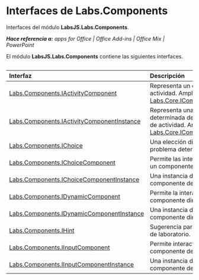 
# Interfaces de Labs.Components
Interfaces del módulo **LabsJS.Labs.Components**.

 _**Hace referencia a:** apps for Office | Office Add-ins | Office Mix | PowerPoint_

El módulo **LabsJS.Labs.Components** contiene las siguientes interfaces.

## 


|Interfaz|Descripción|
|:-----|:-----|
|[Labs.Components.IActivityComponent](../../reference/office-mix/labs.components.iactivitycomponent.md)|Representa un componente de actividad. Amplía [Labs.Core.IComponent](../../reference/office-mix/labs.core.icomponent.md).|
|[Labs.Components.IActivityComponentInstance](../../reference/office-mix/labs.components.iactivitycomponentinstance.md)|Representa una instancia determinada de un componente de actividad. Amplía [Labs.Core.IComponentInstance](../../reference/office-mix/labs.core.icomponentinstance.md).|
|[Labs.Components.IChoice](../../reference/office-mix/labs.components.ichoice.md)|Una elección disponible para un problema determinado.|
|[Labs.Components.IChoiceComponent](../../reference/office-mix/labs.components.ichoicecomponent.md)|Permite las interacciones con un componente de elección.|
|[Labs.Components.IChoiceComponentInstance](../../reference/office-mix/labs.components.ichoicecomponentinstance.md)|Una instancia de un componente de elección.|
|[Labs.Components.IDynamicComponent](../../reference/office-mix/labs.components.idynamiccomponent.md)|Permite la interacción con un componente dinámico.|
|[Labs.Components.IDynamicComponentInstance](../../reference/office-mix/labs.components.idynamiccomponentinstance.md)|Una instancia de un componente dinámico.|
|[Labs.Components.IHint](../../reference/office-mix/labs.components.ihint.md)|Sugerencia para un problema de laboratorio.|
|[Labs.Components.IInputComponent](../../reference/office-mix/labs.components.iinputcomponent.md)|Permite interactuar con un componente de entrada.|
|[Labs.Components.IInputComponentInstance](../../reference/office-mix/labs.components.iinputcomponentinstance.md)|Una instancia de un componente de entrada.|
